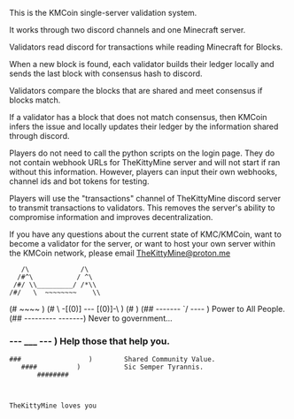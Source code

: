 This is the KMCoin single-server validation system.

It works through two discord channels and one Minecraft server.

Validators read discord for transactions while reading Minecraft for Blocks.

When a new block is found, each validator builds their ledger locally and sends
the last block with consensus hash to discord.

Validators compare the blocks that are shared and meet consensus if blocks match.

If a validator has a block that does not match consensus, then KMCoin infers the
issue and locally updates their ledger by the information shared through discord.

Players do not need to call the python scripts on the login page. They do not contain
webhook URLs for TheKittyMine server and will not start if ran without this information.
However, players can input their own webhooks, channel ids and bot tokens for testing.

Players will use the "transactions" channel of TheKittyMine discord server to transmit
transactions to validators. This removes the server's ability to compromise information
and improves decentralization.

If you have any questions about the current state of KMC/KMCoin, want to become a
validator for the server, or want to host your own server within the KMCoin network,
please email TheKittyMine@proton.me

       /\             /\
      /#^\           / ^\
     /#/ \\_________/ /*\\
    /#/   \  ~~~~~~~~    \\
   (#           ~~~~       )
  (#   \ -[(0)] --- [(0)]-\ )
 (#                          )
(##    -------  \`/   ----   )   Power to All People.
 (##  ---------      -------)    Never to government...
  ###    ---   \___   --- )      Help those that help you.
    ###                 )        Shared Community Value.
       ####          )           Sic Semper Tyrannis.                       
           ########


           
    TheKittyMine loves you
           
